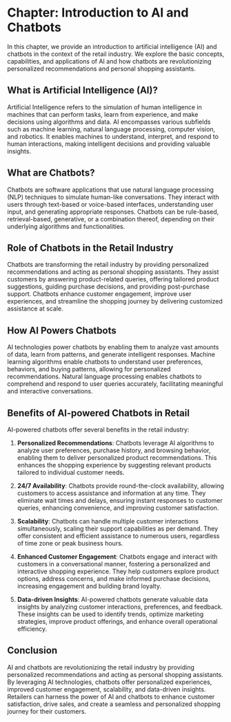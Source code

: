 Chapter: Introduction to AI and Chatbots
========================================

In this chapter, we provide an introduction to artificial intelligence (AI) and chatbots in the context of the retail industry. We explore the basic concepts, capabilities, and applications of AI and how chatbots are revolutionizing personalized recommendations and personal shopping assistants.

What is Artificial Intelligence (AI)?
-------------------------------------

Artificial Intelligence refers to the simulation of human intelligence in machines that can perform tasks, learn from experience, and make decisions using algorithms and data. AI encompasses various subfields such as machine learning, natural language processing, computer vision, and robotics. It enables machines to understand, interpret, and respond to human interactions, making intelligent decisions and providing valuable insights.

What are Chatbots?
------------------

Chatbots are software applications that use natural language processing (NLP) techniques to simulate human-like conversations. They interact with users through text-based or voice-based interfaces, understanding user input, and generating appropriate responses. Chatbots can be rule-based, retrieval-based, generative, or a combination thereof, depending on their underlying algorithms and functionalities.

Role of Chatbots in the Retail Industry
---------------------------------------

Chatbots are transforming the retail industry by providing personalized recommendations and acting as personal shopping assistants. They assist customers by answering product-related queries, offering tailored product suggestions, guiding purchase decisions, and providing post-purchase support. Chatbots enhance customer engagement, improve user experiences, and streamline the shopping journey by delivering customized assistance at scale.

How AI Powers Chatbots
----------------------

AI technologies power chatbots by enabling them to analyze vast amounts of data, learn from patterns, and generate intelligent responses. Machine learning algorithms enable chatbots to understand user preferences, behaviors, and buying patterns, allowing for personalized recommendations. Natural language processing enables chatbots to comprehend and respond to user queries accurately, facilitating meaningful and interactive conversations.

Benefits of AI-powered Chatbots in Retail
-----------------------------------------

AI-powered chatbots offer several benefits in the retail industry:

1. **Personalized Recommendations**: Chatbots leverage AI algorithms to analyze user preferences, purchase history, and browsing behavior, enabling them to deliver personalized product recommendations. This enhances the shopping experience by suggesting relevant products tailored to individual customer needs.

2. **24/7 Availability**: Chatbots provide round-the-clock availability, allowing customers to access assistance and information at any time. They eliminate wait times and delays, ensuring instant responses to customer queries, enhancing convenience, and improving customer satisfaction.

3. **Scalability**: Chatbots can handle multiple customer interactions simultaneously, scaling their support capabilities as per demand. They offer consistent and efficient assistance to numerous users, regardless of time zone or peak business hours.

4. **Enhanced Customer Engagement**: Chatbots engage and interact with customers in a conversational manner, fostering a personalized and interactive shopping experience. They help customers explore product options, address concerns, and make informed purchase decisions, increasing engagement and building brand loyalty.

5. **Data-driven Insights**: AI-powered chatbots generate valuable data insights by analyzing customer interactions, preferences, and feedback. These insights can be used to identify trends, optimize marketing strategies, improve product offerings, and enhance overall operational efficiency.

Conclusion
----------

AI and chatbots are revolutionizing the retail industry by providing personalized recommendations and acting as personal shopping assistants. By leveraging AI technologies, chatbots offer personalized experiences, improved customer engagement, scalability, and data-driven insights. Retailers can harness the power of AI and chatbots to enhance customer satisfaction, drive sales, and create a seamless and personalized shopping journey for their customers.
